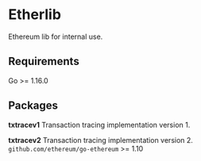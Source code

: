 Etherlib
=========

Ethereum lib for internal use.

Requirements
------------

Go >= 1.16.0

Packages
------------

**txtracev1** Transaction tracing implementation version 1.

**txtracev2** Transaction tracing implementation version 2. `github.com/ethereum/go-ethereum` >= 1.10
